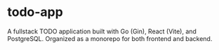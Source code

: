 # todo-app
A fullstack TODO application built with Go (Gin), React (Vite), and PostgreSQL. Organized as a monorepo for both frontend and backend.
